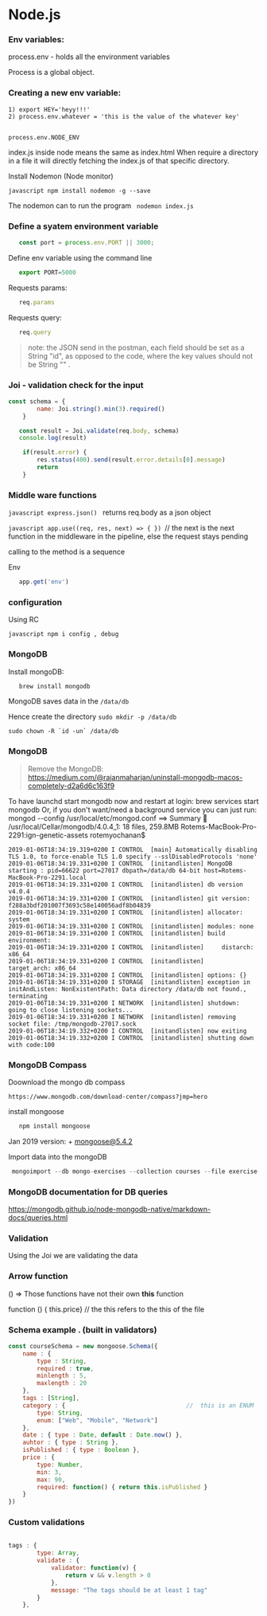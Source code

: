 # Node.js


### Env variables:

   process.env - holds all the environment variables
    
Process is a global object.

### Creating a new env variable:

    1) export HEY='heyy!!!'
    2) process.env.whatever = 'this is the value of the whatever key'

    
    process.env.NODE_ENV
    
    
index.js inside node means the same as index.html
When require a directory in a file it will directly fetching the index.js of that specific directory.


 
Install Nodemon (Node monitor)

```javascript npm install nodemon -g --save```

The nodemon can to run the program ``` nodemon index.js```

### Define a syatem environment variable

```javascript 
   const port = process.env.PORT || 3000; 
```

Define env variable using the command line

```javascript 
   export PORT=5000
```

Requests params:
```javascript 
   req.params
```


Requests query:
```javascript 
   req.query
```



>note: the JSON send in the postman, each field should be set as a String "id", as opposed to the code, where the key values should not be String "" .


### Joi - validation check for the input 
```javascript
const schema = {
        name: Joi.string().min(3).required()
    }

   const result = Joi.validate(req.body, schema)
   console.log(result)

    if(result.error) {
        res.status(400).send(result.error.details[0].message)
        return
    }
```

### Middle ware functions

```javascript express.json() ```
returns  req.body as a json object



```javascript app.use((req, res, next) => { }) ```// the next is the next function in the middleware in the pipeline, else the request stays pending


calling to the method is a sequence

Env

```javascript process.env.NODE_ENV   // undefind by default
   app.get('env')
```


### configuration

Using RC

```javascript npm i config , debug```



### MongoDB

Install mongoDB:
```javascript
   brew install mongodb
```

MongoDB saves data in the ```/data/db```

Hence create the directory
``` sudo mkdir -p /data/db ```

``` sudo chown -R `id -un` /data/db ```

### MongoDB

> Remove the MongoDB:
https://medium.com/@rajanmaharjan/uninstall-mongodb-macos-completely-d2a6d6c163f9



To have launchd start mongodb now and restart at login:
  brew services start mongodb
Or, if you don't want/need a background service you can just run:
  mongod --config /usr/local/etc/mongod.conf
==> Summary
🍺  /usr/local/Cellar/mongodb/4.0.4_1: 18 files, 259.8MB
Rotems-MacBook-Pro-2291:ign-genetic-assets rotemyochanan$ 

``` Rotems-MacBook-Pro-2291:ign-genetic-assets rotemyochanan$ mongod
2019-01-06T18:34:19.319+0200 I CONTROL  [main] Automatically disabling TLS 1.0, to force-enable TLS 1.0 specify --sslDisabledProtocols 'none'
2019-01-06T18:34:19.331+0200 I CONTROL  [initandlisten] MongoDB starting : pid=66622 port=27017 dbpath=/data/db 64-bit host=Rotems-MacBook-Pro-2291.local
2019-01-06T18:34:19.331+0200 I CONTROL  [initandlisten] db version v4.0.4
2019-01-06T18:34:19.331+0200 I CONTROL  [initandlisten] git version: f288a3bdf201007f3693c58e140056adf8b04839
2019-01-06T18:34:19.331+0200 I CONTROL  [initandlisten] allocator: system
2019-01-06T18:34:19.331+0200 I CONTROL  [initandlisten] modules: none
2019-01-06T18:34:19.331+0200 I CONTROL  [initandlisten] build environment:
2019-01-06T18:34:19.331+0200 I CONTROL  [initandlisten]     distarch: x86_64
2019-01-06T18:34:19.331+0200 I CONTROL  [initandlisten]     target_arch: x86_64
2019-01-06T18:34:19.331+0200 I CONTROL  [initandlisten] options: {}
2019-01-06T18:34:19.331+0200 I STORAGE  [initandlisten] exception in initAndListen: NonExistentPath: Data directory /data/db not found., terminating
2019-01-06T18:34:19.331+0200 I NETWORK  [initandlisten] shutdown: going to close listening sockets...
2019-01-06T18:34:19.331+0200 I NETWORK  [initandlisten] removing socket file: /tmp/mongodb-27017.sock
2019-01-06T18:34:19.332+0200 I CONTROL  [initandlisten] now exiting
2019-01-06T18:34:19.332+0200 I CONTROL  [initandlisten] shutting down with code:100
```


### MongoDB Compass

Doownload the mongo db compass

``` https://www.mongodb.com/download-center/compass?jmp=hero ```

install mongoose

```javascript
   npm install mongoose
```
Jan 2019 version:   + mongoose@5.4.2


Import data into the mongoDB
```javascript
 mongoimport --db mongo-exercises --collection courses --file exercise-data.json --jsonArray

```

### MongoDB documentation for DB queries

https://mongodb.github.io/node-mongodb-native/markdown-docs/queries.html


### Validation

Using the Joi we are validating the data


### Arrow function
() => 
Those functions have not their own **this** function

function () { this.price} // the this refers to the this of the file


### Schema example .  (built in validators)

```javascript
const courseSchema = new mongoose.Schema({
    name : { 
        type : String, 
        required : true,
        minlength : 5,
        maxlength : 20
    },
    tags : [String],
    category : {                                  //  this is an ENUM
        type: String,
        enum: ["Web", "Mobile", "Network"]
    },
    date : { type : Date, default : Date.now() },
    auhtor : { type : String },
    isPublished : { type : Boolean },
    price : { 
        type: Number,
        min: 3,
        max: 90,
        required: function() { return this.isPublished } 
    }
})
```

### Custom validations

```javascript 

tags : {
        type: Array,
        validate : {
            validator: function(v) {
                return v && v.length > 0
            },
            message: "The tags should be at least 1 tag"
        }
    },

```
